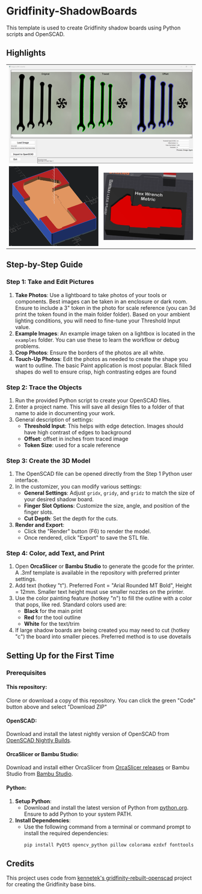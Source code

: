 # Gridfinity-ShadowBoards

This template is used to create Gridfinity shadow boards using Python scripts and OpenSCAD.

## Highlights

<table>
  <tr>
    <td colspan="2"><img src="assets/images/Image%20to%20DXF.png" alt="Image to DXF" width="800"></td>
  </tr>
  <tr>
    <td><img src="assets/images/openscad%20example.png" alt="Openscad example" width="400"></td>
    <td><img src="assets/images/orcastudio%20example.png" alt="Orca Studio example" width="400"></td>
  </tr>
</table>



## Step-by-Step Guide

### Step 1: Take and Edit Pictures
1. **Take Photos**: Use a lightboard to take photos of your tools or components. Best images can be taken in an enclosure or dark room. Ensure to include a 3" token in the photo for scale reference (you can 3d print the token found in the main folder folder). Based on your ambient lighting conditions, you will need to fine-tune your Threshold Input value.
2. **Example Images**: An example image taken on a lightbox is located in the `examples` folder. You can use these to learn the workflow or debug problems.
3. **Crop Photos**: Ensure the borders of the photos are all white.
4. **Touch-Up Photos**: Edit the photos as needed to create the shape you want to outline. The basic Paint application is most popular. Black filled shapes do well to ensure crisp, high contrasting edges are found

### Step 2: Trace the Objects
1. Run the provided Python script to create your OpenSCAD files.
2. Enter a project name. This will save all design files to a folder of that name to aide in documenting your work.
3. General description of settings:
   - **Threshold Input**: This helps with edge detection. Images should have high contrast of edges to background
   - **Offset**: offset in inches from traced image
   - **Token Size**: used for a scale reference
     
### Step 3: Create the 3D Model
1. The OpenSCAD file can be opened directly from the Step 1 Python user interface.
2. In the customizer, you can modify various settings:
   - **General Settings**: Adjust `gridx`, `gridy`, and `gridz` to match the size of your desired shadow board.
   - **Finger Slot Options**: Customize the size, angle, and position of the finger slots.
   - **Cut Depth**: Set the depth for the cuts.
3. **Render and Export**:
   - Click the "Render" button (F6) to render the model.
   - Once rendered, click "Export" to save the STL file.

### Step 4: Color, add Text, and Print
1. Open **OrcaSlicer** or **Bambu Studio** to generate the gcode for the printer. A .3mf template is available in the repository with preferred printer settings.
2. Add text (hotkey "t"). Preferred Font = "Arial Rounded MT Bold", Height = 12mm. Smaller text height must use smaller nozzles on the printer.
3. Use the color painting feature (hotkey "n") to fill the outline with a color that pops, like red. Standard colors used are:
   - **Black** for the main print
   - **Red** for the tool outline
   - **White** for the text/trim
4. If large shadow boards are being created you may need to cut (hotkey "c") the board into smaller pieces. Preferred method is to use dovetails 



## Setting Up for the First Time

### Prerequisites
#### **This repository**:
Clone or download a copy of this repository. You can click the green "Code" button above and select "Download ZIP"
#### **OpenSCAD**: 
Download and install the latest nightly version of OpenSCAD from [OpenSCAD Nightly Builds](https://openscad.org/downloads.html#snapshots).
#### **OrcaSlicer or Bambu Studio**: 
Download and install either OrcaSlicer from [OrcaSlicer releases](https://github.com/SoftFever/OrcaSlicer/releases) or Bambu Studio from [Bambu Studio](https://bambulab.com/en/download/studio).

#### **Python**: 
1. **Setup Python**:
   - Download and install the latest version of Python from [python.org](https://www.python.org/). Ensure to add Python to your system PATH.
2. **Install Dependencies**:
   - Use the following command from a terminal or command prompt to install the required dependencies:
     ```sh
     pip install PyQt5 opencv_python pillow colorama ezdxf fonttools iniconfig numpy opencv-python packaging pillow pip pluggy pyparsing pyperclip pytest typing_extensions
     ```


## Credits
This project uses code from [kennetek's gridfinity-rebuilt-openscad](https://github.com/kennetek/gridfinity-rebuilt-openscad) project for creating the Gridfinity base bins.
